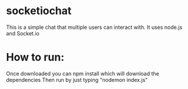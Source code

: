 # socketiochat
This is a simple chat that multiple users can interact with. It uses node.js and Socket.io
# How to run:
Once downloaded you can npm install which will download the dependencies Then run by just typing "nodemon index.js"

